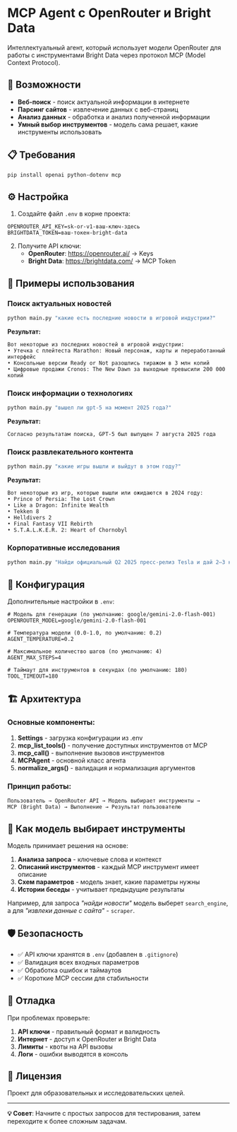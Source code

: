 # MCP Agent с OpenRouter и Bright Data

Интеллектуальный агент, который использует модели OpenRouter для работы с инструментами Bright Data через протокол MCP (Model Context Protocol).

## 🚀 Возможности

- **Веб-поиск** - поиск актуальной информации в интернете
- **Парсинг сайтов** - извлечение данных с веб-страниц
- **Анализ данных** - обработка и анализ полученной информации
- **Умный выбор инструментов** - модель сама решает, какие инструменты использовать

## 📋 Требования

```bash
pip install openai python-dotenv mcp
```

## ⚙️ Настройка

1. Создайте файл `.env` в корне проекта:
```env
OPENROUTER_API_KEY=sk-or-v1-ваш-ключ-здесь
BRIGHTDATA_TOKEN=ваш-токен-bright-data
```

2. Получите API ключи:
   - **OpenRouter**: https://openrouter.ai/ → Keys
   - **Bright Data**: https://brightdata.com/ → MCP Token

## 🎯 Примеры использования

### Поиск актуальных новостей
```bash
python main.py "какие есть последние новости в игровой индустрии?"
```
**Результат:**
```
Вот некоторые из последних новостей в игровой индустрии:
• Утечка с плейтеста Marathon: Новый персонаж, карты и переработанный интерфейс
• Консольные версии Ready or Not разошлись тиражом в 3 млн копий
• Цифровые продажи Cronos: The New Dawn за выходные превысили 200 000 копий
```

### Поиск информации о технологиях
```bash
python main.py "вышел ли gpt-5 на момент 2025 года?"
```
**Результат:**
```
Согласно результатам поиска, GPT-5 был выпущен 7 августа 2025 года
```

### Поиск развлекательного контента
```bash
python main.py "какие игры вышли и выйдут в этом году?"
```
**Результат:**
```
Вот некоторые из игр, которые вышли или ожидаются в 2024 году:
• Prince of Persia: The Lost Crown
• Like a Dragon: Infinite Wealth
• Tekken 8
• Helldivers 2
• Final Fantasy VII Rebirth
• S.T.A.L.K.E.R. 2: Heart of Chornobyl
```

### Корпоративные исследования
```bash
python main.py "Найди официальный Q2 2025 пресс-релиз Tesla и дай 2–3 ключевых факта со ссылками"
```

## 🔧 Конфигурация

Дополнительные настройки в `.env`:

```env
# Модель для генерации (по умолчанию: google/gemini-2.0-flash-001)
OPENROUTER_MODEL=google/gemini-2.0-flash-001

# Температура модели (0.0-1.0, по умолчанию: 0.2)
AGENT_TEMPERATURE=0.2

# Максимальное количество шагов (по умолчанию: 4)
AGENT_MAX_STEPS=4

# Таймаут для инструментов в секундах (по умолчанию: 180)
TOOL_TIMEOUT=180
```

## 🏗️ Архитектура

### Основные компоненты:

1. **Settings** - загрузка конфигурации из .env
2. **mcp_list_tools()** - получение доступных инструментов от MCP
3. **mcp_call()** - выполнение вызовов инструментов
4. **MCPAgent** - основной класс агента
5. **normalize_args()** - валидация и нормализация аргументов

### Принцип работы:

```
Пользователь → OpenRouter API → Модель выбирает инструменты → 
MCP (Bright Data) → Выполнение → Результат пользователю
```

## 🤖 Как модель выбирает инструменты

Модель принимает решения на основе:

1. **Анализа запроса** - ключевые слова и контекст
2. **Описаний инструментов** - каждый MCP инструмент имеет описание
3. **Схем параметров** - модель знает, какие параметры нужны
4. **Истории беседы** - учитывает предыдущие результаты

Например, для запроса *"найди новости"* модель выберет `search_engine`, а для *"извлеки данные с сайта"* - `scraper`.

## 🛡️ Безопасность

- ✅ API ключи хранятся в `.env` (добавлен в `.gitignore`)
- ✅ Валидация всех входных параметров
- ✅ Обработка ошибок и таймаутов
- ✅ Короткие MCP сессии для стабильности

## 🐛 Отладка

При проблемах проверьте:

1. **API ключи** - правильный формат и валидность
2. **Интернет** - доступ к OpenRouter и Bright Data
3. **Лимиты** - квоты на API вызовы
4. **Логи** - ошибки выводятся в консоль

## 📝 Лицензия

Проект для образовательных и исследовательских целей.

---

**💡 Совет**: Начните с простых запросов для тестирования, затем переходите к более сложным задачам.
